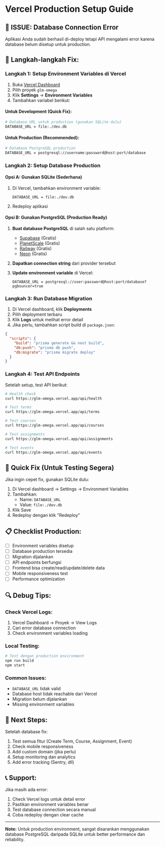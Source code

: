 # Vercel Production Setup Guide

## 🚨 ISSUE: Database Connection Error

Aplikasi Anda sudah berhasil di-deploy tetapi API mengalami error karena database belum disetup untuk production.

## 🔧 Langkah-langkah Fix:

### Langkah 1: Setup Environment Variables di Vercel

1. Buka [Vercel Dashboard](https://vercel.com)
2. Pilih proyek `glm-omega`
3. Klik **Settings** → **Environment Variables**
4. Tambahkan variabel berikut:

#### Untuk Development (Quick Fix):
```bash
# Database URL untuk production (gunakan SQLite dulu)
DATABASE_URL = file:./dev.db
```

#### Untuk Production (Recommended):
```bash
# Database PostgreSQL production
DATABASE_URL = postgresql://username:password@host:port/database
```

### Langkah 2: Setup Database Production

#### Opsi A: Gunakan SQLite (Sederhana)
1. Di Vercel, tambahkan environment variable:
   ```
   DATABASE_URL = file:./dev.db
   ```
2. Redeploy aplikasi

#### Opsi B: Gunakan PostgreSQL (Production Ready)
1. **Buat database PostgreSQL** di salah satu platform:
   - [Supabase](https://supabase.com) (Gratis)
   - [PlanetScale](https://planetscale.com) (Gratis)
   - [Railway](https://railway.app) (Gratis)
   - [Neon](https://neon.tech) (Gratis)

2. **Dapatkan connection string** dari provider tersebut

3. **Update environment variable** di Vercel:
   ```
   DATABASE_URL = postgresql://user:password@host:port/database?pgbouncer=true
   ```

### Langkah 3: Run Database Migration

1. Di Vercel dashboard, klik **Deployments**
2. Pilih deployment terbaru
3. Klik **Logs** untuk melihat error detail
4. Jika perlu, tambahkan script build di `package.json`:

```json
{
  "scripts": {
    "build": "prisma generate && next build",
    "db:push": "prisma db push",
    "db:migrate": "prisma migrate deploy"
  }
}
```

### Langkah 4: Test API Endpoints

Setelah setup, test API berikut:

```bash
# Health check
curl https://glm-omega.vercel.app/api/health

# Test terms
curl https://glm-omega.vercel.app/api/terms

# Test courses
curl https://glm-omega.vercel.app/api/courses

# Test assignments
curl https://glm-omega.vercel.app/api/assignments

# Test events
curl https://glm-omega.vercel.app/api/events
```

## 🎯 Quick Fix (Untuk Testing Segera)

Jika ingin cepet fix, gunakan SQLite dulu:

1. Di Vercel dashboard → Settings → Environment Variables
2. Tambahkan:
   - Name: `DATABASE_URL`
   - Value: `file:./dev.db`
3. Klik Save
4. Redeploy dengan klik "Redeploy"

## 📋 Checklist Production:

- [ ] Environment variables disetup
- [ ] Database production tersedia
- [ ] Migration dijalankan
- [ ] API endpoints berfungsi
- [ ] Frontend bisa create/read/update/delete data
- [ ] Mobile responsiveness test
- [ ] Performance optimization

## 🔍 Debug Tips:

### Check Vercel Logs:
1. Vercel Dashboard → Proyek → View Logs
2. Cari error database connection
3. Check environment variables loading

### Local Testing:
```bash
# Test dengan production environment
npm run build
npm start
```

### Common Issues:
- `DATABASE_URL` tidak valid
- Database host tidak reachable dari Vercel
- Migration belum dijalankan
- Missing environment variables

## 🚀 Next Steps:

Setelah database fix:
1. Test semua fitur (Create Term, Course, Assignment, Event)
2. Check mobile responsiveness
3. Add custom domain (jika perlu)
4. Setup monitoring dan analytics
5. Add error tracking (Sentry, dll)

## 📞 Support:

Jika masih ada error:
1. Check Vercel logs untuk detail error
2. Pastikan environment variables benar
3. Test database connection secara manual
4. Coba redeploy dengan clear cache

---

**Note:** Untuk production environment, sangat disarankan menggunakan database PostgreSQL daripada SQLite untuk better performance dan reliability.